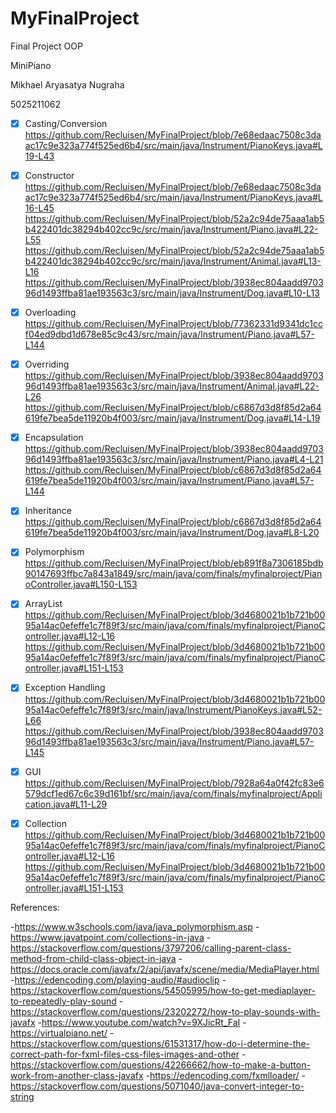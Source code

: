 # MyFinalProject
Final Project OOP

MiniPiano

Mikhael Aryasatya Nugraha

5025211062

- [x] Casting/Conversion
https://github.com/Recluisen/MyFinalProject/blob/7e68edaac7508c3daac17c9e323a774f525ed6b4/src/main/java/Instrument/PianoKeys.java#L19-L43


- [x] Constructor
https://github.com/Recluisen/MyFinalProject/blob/7e68edaac7508c3daac17c9e323a774f525ed6b4/src/main/java/Instrument/PianoKeys.java#L16-L45
https://github.com/Recluisen/MyFinalProject/blob/52a2c94de75aaa1ab5b422401dc38294b402cc9c/src/main/java/Instrument/Piano.java#L22-L55
https://github.com/Recluisen/MyFinalProject/blob/52a2c94de75aaa1ab5b422401dc38294b402cc9c/src/main/java/Instrument/Animal.java#L13-L16
https://github.com/Recluisen/MyFinalProject/blob/3938ec804aadd970396d1493ffba81ae193563c3/src/main/java/Instrument/Dog.java#L10-L13


- [X] Overloading
https://github.com/Recluisen/MyFinalProject/blob/77362331d9341dc1ccf04ed9dbd1d678e85c9c43/src/main/java/Instrument/Piano.java#L57-L144


- [x] Overriding
https://github.com/Recluisen/MyFinalProject/blob/3938ec804aadd970396d1493ffba81ae193563c3/src/main/java/Instrument/Animal.java#L22-L26
https://github.com/Recluisen/MyFinalProject/blob/c6867d3d8f85d2a64619fe7bea5de11920b4f003/src/main/java/Instrument/Dog.java#L14-L19


- [x] Encapsulation
https://github.com/Recluisen/MyFinalProject/blob/3938ec804aadd970396d1493ffba81ae193563c3/src/main/java/Instrument/Piano.java#L4-L21
https://github.com/Recluisen/MyFinalProject/blob/c6867d3d8f85d2a64619fe7bea5de11920b4f003/src/main/java/Instrument/Piano.java#L57-L144


- [x] Inheritance
https://github.com/Recluisen/MyFinalProject/blob/c6867d3d8f85d2a64619fe7bea5de11920b4f003/src/main/java/Instrument/Dog.java#L8-L20


- [x] Polymorphism
https://github.com/Recluisen/MyFinalProject/blob/eb891f8a7306185bdb90147693ffbc7a843a1849/src/main/java/com/finals/myfinalproject/PianoController.java#L150-L153


- [x] ArrayList
https://github.com/Recluisen/MyFinalProject/blob/3d4680021b1b721b0095a14ac0efeffe1c7f89f3/src/main/java/com/finals/myfinalproject/PianoController.java#L12-L16
https://github.com/Recluisen/MyFinalProject/blob/3d4680021b1b721b0095a14ac0efeffe1c7f89f3/src/main/java/com/finals/myfinalproject/PianoController.java#L151-L153


- [x] Exception Handling
https://github.com/Recluisen/MyFinalProject/blob/3d4680021b1b721b0095a14ac0efeffe1c7f89f3/src/main/java/Instrument/PianoKeys.java#L52-L66
https://github.com/Recluisen/MyFinalProject/blob/3938ec804aadd970396d1493ffba81ae193563c3/src/main/java/Instrument/Piano.java#L57-L145


- [x] GUI
https://github.com/Recluisen/MyFinalProject/blob/7928a64a0f42fc83e6579dcf1ed67c6c39d161bf/src/main/java/com/finals/myfinalproject/Application.java#L11-L29


- [x] Collection
https://github.com/Recluisen/MyFinalProject/blob/3d4680021b1b721b0095a14ac0efeffe1c7f89f3/src/main/java/com/finals/myfinalproject/PianoController.java#L12-L16
https://github.com/Recluisen/MyFinalProject/blob/3d4680021b1b721b0095a14ac0efeffe1c7f89f3/src/main/java/com/finals/myfinalproject/PianoController.java#L151-L153





References:

-https://www.w3schools.com/java/java_polymorphism.asp
-https://www.javatpoint.com/collections-in-java
-https://stackoverflow.com/questions/3797206/calling-parent-class-method-from-child-class-object-in-java
-https://docs.oracle.com/javafx/2/api/javafx/scene/media/MediaPlayer.html
-https://edencoding.com/playing-audio/#audioclip
-https://stackoverflow.com/questions/54505995/how-to-get-mediaplayer-to-repeatedly-play-sound
-https://stackoverflow.com/questions/23202272/how-to-play-sounds-with-javafx
-https://www.youtube.com/watch?v=9XJicRt_FaI
-https://virtualpiano.net/
-https://stackoverflow.com/questions/61531317/how-do-i-determine-the-correct-path-for-fxml-files-css-files-images-and-other
-https://stackoverflow.com/questions/42266662/how-to-make-a-button-work-from-another-class-javafx
-https://edencoding.com/fxmlloader/
-https://stackoverflow.com/questions/5071040/java-convert-integer-to-string

